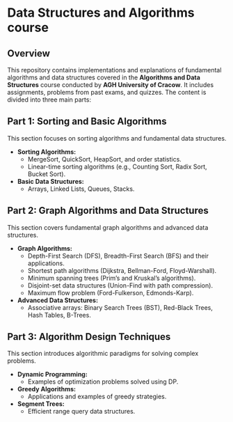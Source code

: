 # Data Structures and Algorithms course

## Overview

This repository contains implementations and explanations of fundamental algorithms and data structures covered in the **Algorithms and Data Structures** course conducted by **AGH University of Cracow**. It includes assignments, problems from past exams, and quizzes. The content is divided into three main parts:

## Part 1: Sorting and Basic Algorithms

This section focuses on sorting algorithms and fundamental data structures.

- **Sorting Algorithms:**
  - MergeSort, QuickSort, HeapSort, and order statistics.
  - Linear-time sorting algorithms (e.g., Counting Sort, Radix Sort, Bucket Sort).
- **Basic Data Structures:**
  - Arrays, Linked Lists, Queues, Stacks.

## Part 2: Graph Algorithms and Data Structures

This section covers fundamental graph algorithms and advanced data structures.

- **Graph Algorithms:**
  - Depth-First Search (DFS), Breadth-First Search (BFS) and their applications.
  - Shortest path algorithms (Dijkstra, Bellman-Ford, Floyd-Warshall).
  - Minimum spanning trees (Prim’s and Kruskal’s algorithms).
  - Disjoint-set data structures (Union-Find with path compression).
  - Maximum flow problem (Ford-Fulkerson, Edmonds-Karp).
- **Advanced Data Structures:**
  - Associative arrays: Binary Search Trees (BST), Red-Black Trees, Hash Tables, B-Trees.

## Part 3: Algorithm Design Techniques

This section introduces algorithmic paradigms for solving complex problems.

- **Dynamic Programming:**
  - Examples of optimization problems solved using DP.
- **Greedy Algorithms:**
  - Applications and examples of greedy strategies.
- **Segment Trees:**
  - Efficient range query data structures.
